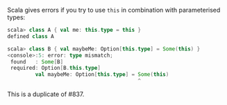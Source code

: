 Scala gives errors if you try to use `this` in combination with parameterised types:

```scala
scala> class A { val me: this.type = this }
defined class A

scala> class B { val maybeMe: Option[this.type] = Some(this) }
<console>:5: error: type mismatch;
 found   : Some[B]
 required: Option[B.this.type]
         val maybeMe: Option[this.type] = Some(this)
                                          ^
```
This is a duplicate of #837.
